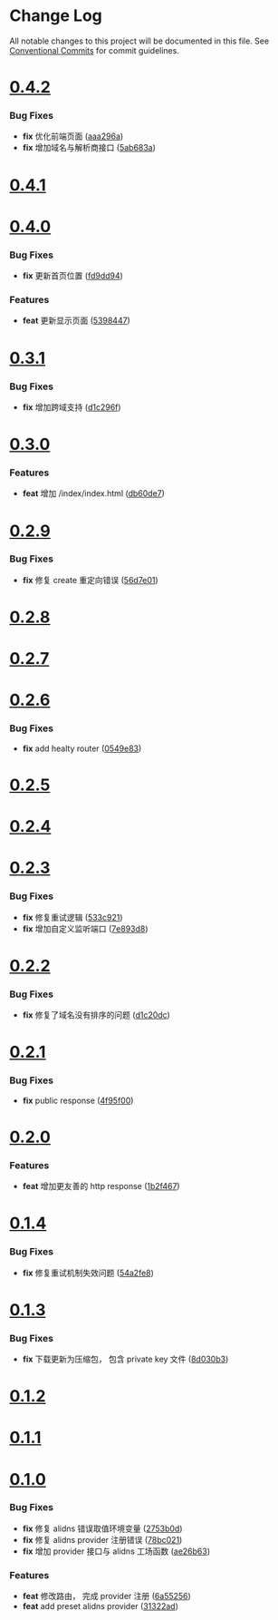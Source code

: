 # Change Log

All notable changes to this project will be documented in this file.
See [Conventional Commits](https://conventionalcommits.org) for commit guidelines.



# [0.4.2](https://github.com/tangx/srv-lego-certmgr/compare/v0.4.1...v0.4.2)

### Bug Fixes

* **fix** 优化前端页面 ([aaa296a](https://github.com/tangx/srv-lego-certmgr/commit/aaa296afbe4b4fd2d7b3420d024d7d3c514d2ff8))
* **fix** 增加域名与解析商接口 ([5ab683a](https://github.com/tangx/srv-lego-certmgr/commit/5ab683ac5b01a2a4d7d0d57fef55a24aef84ae77))



# [0.4.1](https://github.com/tangx/srv-lego-certmgr/compare/v0.4.0...v0.4.1)



# [0.4.0](https://github.com/tangx/srv-lego-certmgr/compare/v0.3.1...v0.4.0)

### Bug Fixes

* **fix** 更新首页位置 ([fd9dd94](https://github.com/tangx/srv-lego-certmgr/commit/fd9dd94d403bad06c12b8b724de82ff6a838c73e))


### Features

* **feat** 更新显示页面 ([5398447](https://github.com/tangx/srv-lego-certmgr/commit/53984471f729883533b632d2af5946145d0c65c6))



# [0.3.1](https://github.com/tangx/srv-lego-certmgr/compare/v0.3.0...v0.3.1)

### Bug Fixes

* **fix** 增加跨域支持 ([d1c296f](https://github.com/tangx/srv-lego-certmgr/commit/d1c296f814828177d017c47606cbfea9c3d3dc59))



# [0.3.0](https://github.com/tangx/srv-lego-certmgr/compare/v0.2.9...v0.3.0)

### Features

* **feat** 增加 /index/index.html ([db60de7](https://github.com/tangx/srv-lego-certmgr/commit/db60de7d55b647b3abdfa15952cc2ee889846965))



# [0.2.9](https://github.com/tangx/srv-lego-certmgr/compare/v0.2.8...v0.2.9)

### Bug Fixes

* **fix** 修复 create 重定向错误 ([56d7e01](https://github.com/tangx/srv-lego-certmgr/commit/56d7e0181b8ba694157b2b142c3dac5b58b6b1ec))



# [0.2.8](https://github.com/tangx/srv-lego-certmgr/compare/v0.2.7...v0.2.8)



# [0.2.7](https://github.com/tangx/srv-lego-certmgr/compare/v0.2.6...v0.2.7)



# [0.2.6](https://github.com/tangx/srv-lego-certmgr/compare/v0.2.5...v0.2.6)

### Bug Fixes

* **fix** add healty router ([0549e83](https://github.com/tangx/srv-lego-certmgr/commit/0549e83ec2b677baddae908b1a714aef865653d4))



# [0.2.5](https://github.com/tangx/srv-lego-certmgr/compare/v0.2.4...v0.2.5)



# [0.2.4](https://github.com/tangx/srv-lego-certmgr/compare/v0.2.3...v0.2.4)



# [0.2.3](https://github.com/tangx/srv-lego-certmgr/compare/v0.2.2...v0.2.3)

### Bug Fixes

* **fix** 修复重试逻辑 ([533c921](https://github.com/tangx/srv-lego-certmgr/commit/533c921635c351355bedf39c310347c79bf6ea87))
* **fix** 增加自定义监听端口 ([7e893d8](https://github.com/tangx/srv-lego-certmgr/commit/7e893d8d69413aa630094f60ac8b9dcc5f941701))



# [0.2.2](https://github.com/tangx/srv-lego-certmgr/compare/v0.2.1...v0.2.2)

### Bug Fixes

* **fix** 修复了域名没有排序的问题 ([d1c20dc](https://github.com/tangx/srv-lego-certmgr/commit/d1c20dcd21153cf675a637fe87887f287dd23746))



# [0.2.1](https://github.com/tangx/srv-lego-certmgr/compare/v0.2.0...v0.2.1)

### Bug Fixes

* **fix** public response ([4f95f00](https://github.com/tangx/srv-lego-certmgr/commit/4f95f000a791a5e4bf3cc5c46e7633b56c6d3301))



# [0.2.0](https://github.com/tangx/srv-lego-certmgr/compare/v0.1.4...v0.2.0)

### Features

* **feat** 增加更友善的 http response ([1b2f467](https://github.com/tangx/srv-lego-certmgr/commit/1b2f467d13a4f4dfd80af3d2ba22f5b221d6c6e4))



# [0.1.4](https://github.com/tangx/srv-lego-certmgr/compare/v0.1.3...v0.1.4)

### Bug Fixes

* **fix** 修复重试机制失效问题 ([54a2fe8](https://github.com/tangx/srv-lego-certmgr/commit/54a2fe89c21f4d11570cc10af291cb22759a980a))



# [0.1.3](https://github.com/tangx/srv-lego-certmgr/compare/v0.1.2...v0.1.3)

### Bug Fixes

* **fix** 下载更新为压缩包， 包含 private key 文件 ([8d030b3](https://github.com/tangx/srv-lego-certmgr/commit/8d030b35a73fd6fda714c566718daf41185edc20))



# [0.1.2](https://github.com/tangx/srv-lego-certmgr/compare/v0.1.1...v0.1.2)



# [0.1.1](https://github.com/tangx/srv-lego-certmgr/compare/v0.1.0...v0.1.1)



# [0.1.0](https://github.com/tangx/srv-lego-certmgr/compare/v0.0.1...v0.1.0)

### Bug Fixes

* **fix** 修复 alidns 错误取值环境变量 ([2753b0d](https://github.com/tangx/srv-lego-certmgr/commit/2753b0d753e18c516395de1ac8201ec1b6b13b6a))
* **fix** 修复 alidns provider 注册错误 ([78bc021](https://github.com/tangx/srv-lego-certmgr/commit/78bc021144b466eb70eb2ac1e67ca13b2a8cbc79))
* **fix** 增加 provider 接口与 alidns 工场函数 ([ae26b63](https://github.com/tangx/srv-lego-certmgr/commit/ae26b63041090277b91a9e815cbbc26bab64f0c4))


### Features

* **feat** 修改路由， 完成 provider 注册 ([6a55256](https://github.com/tangx/srv-lego-certmgr/commit/6a552565ae149b94dd8efd328d680a66afef5287))
* **feat** add preset alidns provider ([31322ad](https://github.com/tangx/srv-lego-certmgr/commit/31322add558f1a2ba344170867f7877398ea73ac))
